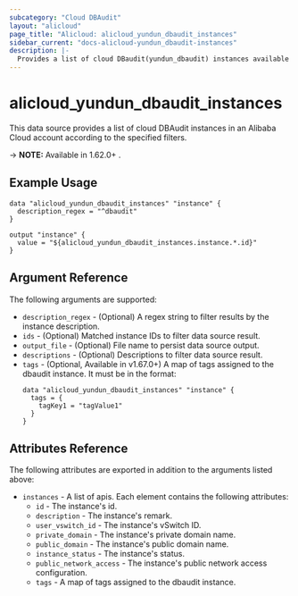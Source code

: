 ```yaml
---
subcategory: "Cloud DBAudit"
layout: "alicloud"
page_title: "Alicloud: alicloud_yundun_dbaudit_instances"
sidebar_current: "docs-alicloud-yundun_dbaudit-instances"
description: |-
  Provides a list of cloud DBaudit(yundun_dbaudit) instances available to the user.
---
```


# alicloud\_yundun_dbaudit_instances

This data source provides a list of cloud DBAudit instances in an Alibaba Cloud account according to the specified filters.

-> **NOTE:** Available in 1.62.0+ .

## Example Usage

```
data "alicloud_yundun_dbaudit_instances" "instance" {
  description_regex = "^dbaudit"
}

output "instance" {
  value = "${alicloud_yundun_dbaudit_instances.instance.*.id}"
}
```

## Argument Reference

The following arguments are supported:

* `description_regex` - (Optional) A regex string to filter results by the instance description.
* `ids` - (Optional) Matched instance IDs to filter data source result.
* `output_file` - (Optional) File name to persist data source output.
* `descriptions` - (Optional) Descriptions to filter data source result.
* `tags` - (Optional, Available in v1.67.0+) A map of tags assigned to the dbaudit instance. It must be in the format:
  ```
  data "alicloud_yundun_dbaudit_instances" "instance" {
    tags = {
      tagKey1 = "tagValue1"
    }
  }
  ```


## Attributes Reference

The following attributes are exported in addition to the arguments listed above:
* `instances` - A list of apis. Each element contains the following attributes:
  * `id` - The instance's id.
  * `description` - The instance's remark.
  * `user_vswitch_id` - The instance's vSwitch ID.
  * `private_domain` - The instance's private domain name.
  * `public_domain` - The instance's public domain name.
  * `instance_status` - The instance's status.
  * `public_network_access` - The instance's public network access configuration.
  * `tags` - A map of tags assigned to the dbaudit instance.

